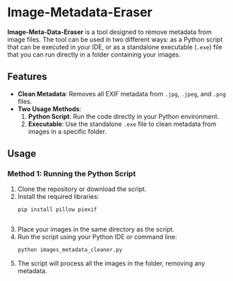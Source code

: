 # Image-Metadata-Eraser


**Image-Meta-Data-Eraser** is a tool designed to remove metadata from image files. The tool can be used in two different ways: as a Python script that can be executed in your IDE, or as a standalone executable (`.exe`) file that you can run directly in a folder containing your images.

## Features

- **Clean Metadata**: Removes all EXIF metadata from `.jpg`, `.jpeg`, and `.png` files.
- **Two Usage Methods**:
  1. **Python Script**: Run the code directly in your Python environment.
  2. **Executable**: Use the standalone `.exe` file to clean metadata from images in a specific folder.

## Usage

### Method 1: Running the Python Script

1. Clone the repository or download the script.
2. Install the required libraries:
   ```bash
   pip install pillow piexif



3. Place your images in the same directory as the script.
4. Run the script using your Python IDE or command line:
   ```bash
   python images_metadata_cleaner.py
5. The script will process all the images in the folder, removing any metadata.
